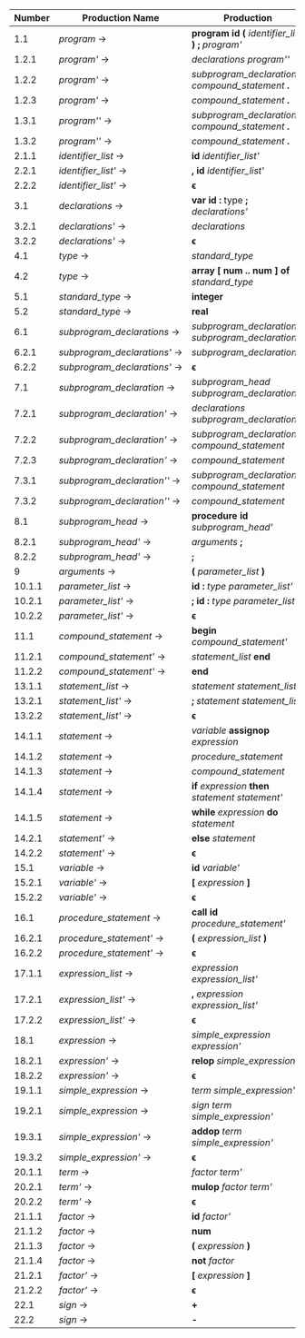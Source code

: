| Number       | Production Name             | Production |
|--------------|-----------------------------|------------|
|  1.1         | *program* →                 | **program** **id** **(** *identifier_list* **)** **;** *program'* |
|  1.2.1       | *program'* →                | *declarations* *program''* |
|  1.2.2       | *program'* →                | *subprogram_declarations* *compound_statement* **.** |
|  1.2.3       | *program'* →                | *compound_statement* **.** |
|  1.3.1       | *program''* →               | *subprogram_declarations* *compound_statement* **.** |
|  1.3.2       | *program''* →               | *compound_statement* **.** |
|  2.1.1       | *identifier_list* →         | **id** *identifier_list'* |
|  2.2.1       | *identifier_list'* →        | **,** **id** *identifier_list'* |
|  2.2.2       | *identifier_list'* →        | **ϵ**
|  3.1         | *declarations* →            | **var** **id** **:** type **;** *declarations'* |
|  3.2.1       | *declarations'* →           | *declarations* |
|  3.2.2       | *declarations'* →           | **ϵ** |
|  4.1         | *type* →                    | *standard_type* |
|  4.2         | *type* →                    | **array** **[** **num** **\.\.** **num** **]** **of** *standard_type* |
|  5.1         | *standard_type* →           | **integer** |
|  5.2         | *standard_type* →           | **real** |
|  6.1         | *subprogram_declarations* → | *subprogram_declaration* **;** *subprogram_declarations'* |
|  6.2.1       | *subprogram_declarations'* →| *subprogram_declarations* |
|  6.2.2       | *subprogram_declarations'* →| **ϵ** |
|  7.1         | *subprogram_declaration* →  | *subprogram_head* *subprogram_declaration'* |
|  7.2.1       | *subprogram_declaration'* → | *declarations* *subprogram_declaration''* |
|  7.2.2       | *subprogram_declaration'* → | *subprogram_declarations* *compound_statement* |
|  7.2.3       | *subprogram_declaration'* → | *compound_statement* |
|  7.3.1       | *subprogram_declaration''* →| *subprogram_declarations* *compound_statement* |
|  7.3.2       | *subprogram_declaration''* →| *compound_statement* |
|  8.1         | *subprogram_head* →         | **procedure** **id** *subprogram_head'* |
|  8.2.1       | *subprogram_head'* →        | *arguments* **;** |
|  8.2.2       | *subprogram_head'* →        | **;** |
|  9           | *arguments* →               | **(** *parameter_list* **)** |
| 10.1.1       | *parameter_list* →          | **id** **:** *type* *parameter_list'* |
| 10.2.1       | *parameter_list'* →         | **;** **id** **:** *type* *parameter_list'* |
| 10.2.2       | *parameter_list'* →         | **ϵ** |
| 11.1         | *compound_statement* →      | **begin** *compound_statement'* |
| 11.2.1       | *compound_statement'* →     | *statement_list* **end** |
| 11.2.2       | *compound_statement'* →     | **end** |
| 13.1.1       | *statement_list* →          | *statement* *statement_list'* |
| 13.2.1       | *statement_list'* →         | **;** *statement* *statement_list'* |
| 13.2.2       | *statement_list'* →         | **ϵ** |
| 14.1.1       | *statement* →               | *variable* **assignop** *expression* |
| 14.1.2       | *statement* →               | *procedure_statement* |
| 14.1.3       | *statement* →               | *compound_statement* |
| 14.1.4       | *statement* →               | **if** *expression* **then** *statement* *statement'* |
| 14.1.5       | *statement* →               | **while** *expression* **do** *statement* |
| 14.2.1       | *statement'* →              | **else** *statement* |
| 14.2.2       | *statement'* →              | **ϵ** |
| 15.1         | *variable* →                | **id** *variable'* |
| 15.2.1       | *variable'* →               | **[** *expression* **]** |
| 15.2.2       | *variable'* →               | **ϵ** |
| 16.1         | *procedure_statement* →     | **call** **id** *procedure_statement'* |
| 16.2.1       | *procedure_statement'* →    | **(** *expression_list* **)** |
| 16.2.2       | *procedure_statement'* →    | **ϵ** |
| 17.1.1       | *expression_list* →         | *expression* *expression_list'* |
| 17.2.1       | *expression_list'* →        | **,** *expression* *expression_list'* |
| 17.2.2       | *expression_list'* →        | **ϵ** |
| 18.1         | *expression* →              | *simple_expression* *expression'* |
| 18.2.1       | *expression'* →             | **relop** *simple_expression* |
| 18.2.2       | *expression'* →             | **ϵ** |
| 19.1.1       | *simple_expression* →       | *term* *simple_expression'* |
| 19.2.1       | *simple_expression* →       | *sign* *term* *simple_expression'* |
| 19.3.1       | *simple_expression'* →      | **addop** *term* *simple_expression'* |
| 19.3.2       | *simple_expression'* →      | **ϵ** |
| 20.1.1       | *term* →                    | *factor* *term'* |
| 20.2.1       | *term'* →                   | **mulop** *factor* *term'* |
| 20.2.2       | *term'* →                   | **ϵ** |
| 21.1.1       | *factor* →                  | **id** *factor'* |
| 21.1.2       | *factor* →                  | **num** |
| 21.1.3       | *factor* →                  | **(** *expression* **)** |
| 21.1.4       | *factor* →                  | **not** *factor* |
| 21.2.1       | *factor'* →                 | **[** *expression* **]** |
| 21.2.2       | *factor'* →                 | **ϵ** |
| 22.1         | *sign* →                    | **+** |
| 22.2         | *sign* →                    | **-** |
